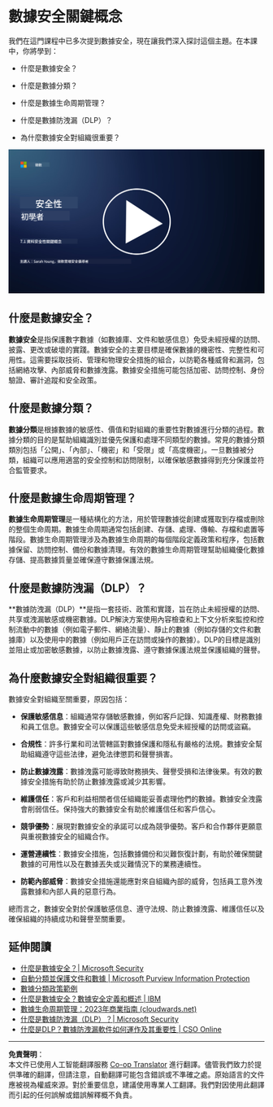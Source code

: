 <!--
CO_OP_TRANSLATOR_METADATA:
{
  "original_hash": "9703868f41dcddd5a98dea9ea6fcd94d",
  "translation_date": "2025-09-03T17:20:33+00:00",
  "source_file": "7.1 Data security key concepts.md",
  "language_code": "hk"
}
-->
# 數據安全關鍵概念

我們在這門課程中已多次提到數據安全，現在讓我們深入探討這個主題。在本課中，你將學到：

- 什麼是數據安全？

- 什麼是數據分類？

- 什麼是數據生命周期管理？

- 什麼是數據防洩漏（DLP）？

- 為什麼數據安全對組織很重要？

[![觀看影片](../../translated_images/7-1_placeholder.bcb1e7fdcef8c20be3172dc8b3b11f417cad164e7481b76f8a3bca4f853e1016.hk.png)](https://learn-video.azurefd.net/vod/player?id=ace39247-1690-45fb-8f99-985abcb8e423)

## 什麼是數據安全？

**數據安全**是指保護數字數據（如數據庫、文件和敏感信息）免受未經授權的訪問、披露、更改或破壞的實踐。數據安全的主要目標是確保數據的機密性、完整性和可用性。這需要採取技術、管理和物理安全措施的組合，以防範各種威脅和漏洞，包括網絡攻擊、內部威脅和數據洩露。數據安全措施可能包括加密、訪問控制、身份驗證、審計追蹤和安全政策。

## 什麼是數據分類？

**數據分類**是根據數據的敏感性、價值和對組織的重要性對數據進行分類的過程。數據分類的目的是幫助組織識別並優先保護和處理不同類型的數據。常見的數據分類類別包括「公開」、「內部」、「機密」和「受限」或「高度機密」。一旦數據被分類，組織可以應用適當的安全控制和訪問限制，以確保敏感數據得到充分保護並符合監管要求。

## 什麼是數據生命周期管理？

**數據生命周期管理**是一種結構化的方法，用於管理數據從創建或獲取到存檔或刪除的整個生命周期。數據生命周期通常包括創建、存儲、處理、傳輸、存檔和處置等階段。數據生命周期管理涉及為數據生命周期的每個階段定義政策和程序，包括數據保留、訪問控制、備份和數據清理。有效的數據生命周期管理幫助組織優化數據存儲、提高數據質量並確保遵守數據保護法規。

## 什麼是數據防洩漏（DLP）？

**數據防洩漏（DLP）**是指一套技術、政策和實踐，旨在防止未經授權的訪問、共享或洩漏敏感或機密數據。DLP解決方案使用內容檢查和上下文分析來監控和控制流動中的數據（例如電子郵件、網絡流量）、靜止的數據（例如存儲的文件和數據庫）以及使用中的數據（例如用戶正在訪問或操作的數據）。DLP的目標是識別並阻止或加密敏感數據，以防止數據洩露、遵守數據保護法規並保護組織的聲譽。

## 為什麼數據安全對組織很重要？

數據安全對組織至關重要，原因包括：

- **保護敏感信息**：組織通常存儲敏感數據，例如客戶記錄、知識產權、財務數據和員工信息。數據安全可以保護這些敏感信息免受未經授權的訪問或盜竊。

- **合規性**：許多行業和司法管轄區對數據保護和隱私有嚴格的法規。數據安全幫助組織遵守這些法律，避免法律懲罰和聲譽損害。

- **防止數據洩露**：數據洩露可能導致財務損失、聲譽受損和法律後果。有效的數據安全措施有助於防止數據洩露或減少其影響。

- **維護信任**：客戶和利益相關者信任組織能妥善處理他們的數據。數據安全洩露會削弱信任。保持強大的數據安全有助於維護信任和客戶信心。

- **競爭優勢**：展現對數據安全的承諾可以成為競爭優勢。客戶和合作夥伴更願意與重視數據安全的組織合作。

- **運營連續性**：數據安全措施，包括數據備份和災難恢復計劃，有助於確保關鍵數據的可用性以及在數據丟失或災難情況下的業務連續性。

- **防範內部威脅**：數據安全措施還能應對來自組織內部的威脅，包括員工意外洩露數據和內部人員的惡意行為。

總而言之，數據安全對於保護敏感信息、遵守法規、防止數據洩露、維護信任以及確保組織的持續成功和聲譽至關重要。

## 延伸閱讀

- [什麼是數據安全？| Microsoft Security](https://www.microsoft.com/en-au/security/business/security-101/what-is-data-security?WT.mc_id=academic-96948-sayoung)
- [自動分類並保護文件和數據 | Microsoft Purview Information Protection](https://youtu.be/v8LqmzBUaOo)
- [數據分類政策範例](https://www.cmu.edu/data/guidelines/data-classification.html)
- [什麼是數據安全？數據安全定義和概述 | IBM](https://www.ibm.com/topics/data-security)
- [數據生命周期管理：2023年商業指南 (cloudwards.net)](https://www.cloudwards.net/data-lifecycle-management/)
- [什麼是數據防洩漏（DLP）？| Microsoft Security](https://www.microsoft.com/security/business/security-101/what-is-data-loss-prevention-dlp?WT.mc_id=academic-96948-sayoung)
- [什麼是DLP？數據防洩漏軟件如何運作及其重要性 | CSO Online](https://www.csoonline.com/article/569559/what-is-dlp-how-data-loss-prevention-software-works-and-why-you-need-it.html)

---

**免責聲明**：  
本文件已使用人工智能翻譯服務 [Co-op Translator](https://github.com/Azure/co-op-translator) 進行翻譯。儘管我們致力於提供準確的翻譯，但請注意，自動翻譯可能包含錯誤或不準確之處。原始語言的文件應被視為權威來源。對於重要信息，建議使用專業人工翻譯。我們對因使用此翻譯而引起的任何誤解或錯誤解釋概不負責。